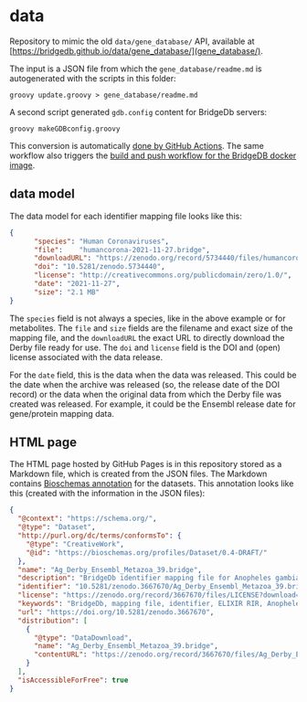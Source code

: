 # data

Repository to mimic the old `data/gene_database/` API, available at [https://bridgedb.github.io/data/gene_database/](gene_database/).

The input is a JSON file from which the `gene_database/readme.md` is autogenerated
with the scripts in this folder:

```shell
groovy update.groovy > gene_database/readme.md
```

A second script generated `gdb.config` content for BridgeDb servers:

```shell
groovy makeGDBconfig.groovy
```

This conversion is automatically [done by GitHub Actions](https://github.com/bridgedb/data/actions). The same workflow also triggers the [build and push workflow for the BridgeDB docker image](https://github.com/bridgedb/docker/actions/workflows/buildandpush.yml).

## data model

The data model for each identifier mapping file looks like this:

```json
{
      "species": "Human Coronaviruses",
      "file":    "humancorona-2021-11-27.bridge",
      "downloadURL": "https://zenodo.org/record/5734440/files/humancorona-2021-11-27.bridge?download=1",
      "doi": "10.5281/zenodo.5734440",
      "license": "http://creativecommons.org/publicdomain/zero/1.0/",
      "date": "2021-11-27",
      "size": "2.1 MB"
}
```

The `species` field is not always a species, like in the above example or for metabolites. The `file` and `size` fields
are the filename and exact size of the mapping file, and the `downloadURL` the exact URL to directly download
the Derby file ready for use. The `doi` and `license` field is the DOI and (open) license associated with the
data release.

For the `date` field, this is the data when the data was released. This could be the date when the archive was
released (so, the release date of the DOI record) or the data when the original data from which the Derby file
was created was released. For example, it could be the Ensembl release date for gene/protein mapping data.

## HTML page

The HTML page hosted by GitHub Pages is in this repository stored as a Markdown file, which is created from
the JSON files. The Markdown contains [Bioschemas annotation](https://bioschemas.org/) for the datasets. This
annotation looks like this (created with the information in the JSON files):

```json
{
  "@context": "https://schema.org/",
  "@type": "Dataset",
  "http://purl.org/dc/terms/conformsTo": {
    "@type": "CreativeWork",
    "@id": "https://bioschemas.org/profiles/Dataset/0.4-DRAFT/"
  },
  "name": "Ag_Derby_Ensembl_Metazoa_39.bridge",
  "description": "BridgeDb identifier mapping file for Anopheles gambiae for genes and proteins",
  "identifier": "10.5281/zenodo.3667670/Ag_Derby_Ensembl_Metazoa_39.bridge",
  "license": "https://zenodo.org/record/3667670/files/LICENSE?download=1",
  "keywords": "BridgeDb, mapping file, identifier, ELIXIR RIR, Anopheles gambiae, gene, protein",
  "url": "https://doi.org/10.5281/zenodo.3667670",
  "distribution": [
    {
      "@type": "DataDownload",
      "name": "Ag_Derby_Ensembl_Metazoa_39.bridge",
      "contentURL": "https://zenodo.org/record/3667670/files/Ag_Derby_Ensembl_Metazoa_39.bridge?download=1"
    }
  ],
  "isAccessibleForFree": true
}
```
